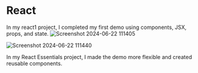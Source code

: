 # React
In my react1 project, I completed my first demo using components, JSX, props, and state.
![Screenshot 2024-06-22 111405](https://github.com/sathvikinguva/React/assets/143580000/9ca7e43d-b2c2-4d0d-af2d-91e570ddc81c)

![Screenshot 2024-06-22 111440](https://github.com/sathvikinguva/React/assets/143580000/6d05eda7-4b0b-4897-9843-29480ff22b3b)

In my React Essentials project, I made the demo more flexible and created reusable components.
